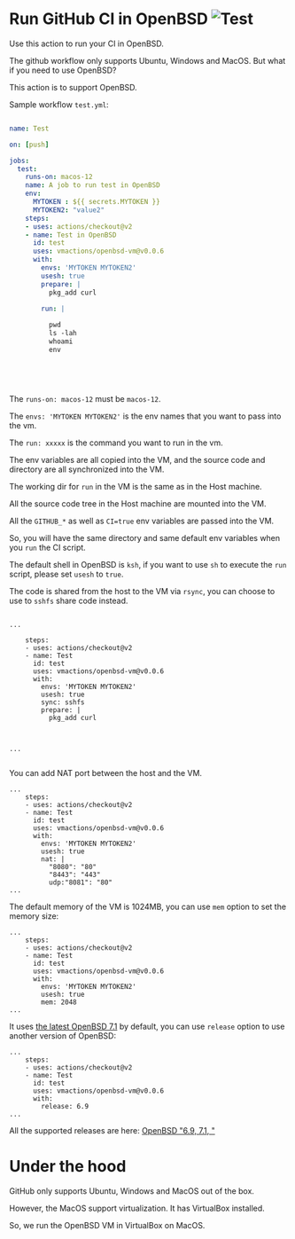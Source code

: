 # Run GitHub CI in OpenBSD ![Test](https://github.com/vmactions/openbsd-vm/workflows/Test/badge.svg)

Use this action to run your CI in OpenBSD.

The github workflow only supports Ubuntu, Windows and MacOS. But what if you need to use OpenBSD?

This action is to support OpenBSD.


Sample workflow `test.yml`:

```yml

name: Test

on: [push]

jobs:
  test:
    runs-on: macos-12
    name: A job to run test in OpenBSD
    env:
      MYTOKEN : ${{ secrets.MYTOKEN }}
      MYTOKEN2: "value2"
    steps:
    - uses: actions/checkout@v2
    - name: Test in OpenBSD
      id: test
      uses: vmactions/openbsd-vm@v0.0.6
      with:
        envs: 'MYTOKEN MYTOKEN2'
        usesh: true
        prepare: |
          pkg_add curl

        run: |
          
          pwd
          ls -lah
          whoami
          env
          
          




```


The `runs-on: macos-12` must be `macos-12`.

The `envs: 'MYTOKEN MYTOKEN2'` is the env names that you want to pass into the vm.

The `run: xxxxx`  is the command you want to run in the vm.

The env variables are all copied into the VM, and the source code and directory are all synchronized into the VM.

The working dir for `run` in the VM is the same as in the Host machine.

All the source code tree in the Host machine are mounted into the VM.

All the `GITHUB_*` as well as `CI=true` env variables are passed into the VM.

So, you will have the same directory and same default env variables when you `run` the CI script.

The default shell in OpenBSD is `ksh`, if you want to use `sh` to execute the `run` script, please set `usesh` to `true`.

The code is shared from the host to the VM via `rsync`, you can choose to use to `sshfs` share code instead.


```

...

    steps:
    - uses: actions/checkout@v2
    - name: Test
      id: test
      uses: vmactions/openbsd-vm@v0.0.6
      with:
        envs: 'MYTOKEN MYTOKEN2'
        usesh: true
        sync: sshfs
        prepare: |
          pkg_add curl



...


```

You can add NAT port between the host and the VM.

```
...
    steps:
    - uses: actions/checkout@v2
    - name: Test
      id: test
      uses: vmactions/openbsd-vm@v0.0.6
      with:
        envs: 'MYTOKEN MYTOKEN2'
        usesh: true
        nat: |
          "8080": "80"
          "8443": "443"
          udp:"8081": "80"
...
```


The default memory of the VM is 1024MB, you can use `mem` option to set the memory size:

```
...
    steps:
    - uses: actions/checkout@v2
    - name: Test
      id: test
      uses: vmactions/openbsd-vm@v0.0.6
      with:
        envs: 'MYTOKEN MYTOKEN2'
        usesh: true
        mem: 2048
...
```



It uses [the latest OpenBSD 7.1](conf/default.release.conf) by default, you can use `release` option to use another version of OpenBSD:

```
...
    steps:
    - uses: actions/checkout@v2
    - name: Test
      id: test
      uses: vmactions/openbsd-vm@v0.0.6
      with:
        release: 6.9
...
```

All the supported releases are here: [OpenBSD  "6.9, 7.1, "](conf)


# Under the hood

GitHub only supports Ubuntu, Windows and MacOS out of the box.

However, the MacOS support virtualization. It has VirtualBox installed.

So, we run the OpenBSD VM in VirtualBox on MacOS.


